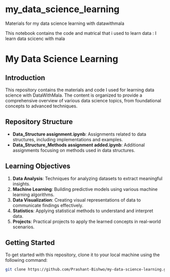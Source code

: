# my_data_science_learning
Materials for my data science learning with datawithmala


This notebook contains the code and matrical that i used to learn data : 
I learn data scicenc with mala 

# My Data Science Learning

## Introduction

This repository contains the materials and code I used for learning data science with DataWithMala. The content is organized to provide a comprehensive overview of various data science topics, from foundational concepts to advanced techniques.

## Repository Structure

- **Data_Structure assignment.ipynb**: Assignments related to data structures, including implementations and examples.
- **Data_Structure_Methods assignment added.ipynb**: Additional assignments focusing on methods used in data structures.

## Learning Objectives

1. **Data Analysis**: Techniques for analyzing datasets to extract meaningful insights.
2. **Machine Learning**: Building predictive models using various machine learning algorithms.
3. **Data Visualization**: Creating visual representations of data to communicate findings effectively.
4. **Statistics**: Applying statistical methods to understand and interpret data.
5. **Projects**: Practical projects to apply the learned concepts in real-world scenarios.

## Getting Started

To get started with this repository, clone it to your local machine using the following command:

```sh
git clone https://github.com/Prashant-Bishwo/my-data-science-learning.git
